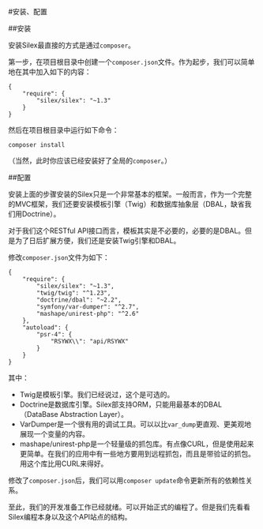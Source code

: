 #安装、配置

##安装

安装Silex最直接的方式是通过`composer`。

第一步，在项目根目录中创建一个`composer.json`文件。作为起步，我们可以简单地在其中加入如下的内容：

```
{
    "require": {
        "silex/silex": "~1.3"
    }
}
```

然后在项目根目录中运行如下命令：

```
composer install
```

（当然，此时你应该已经安装好了全局的`composer`。）

##配置

安装上面的步骤安装的Silex只是一个非常基本的框架。一般而言，作为一个完整的MVC框架，我们还要安装模板引擎（Twig）和数据库抽象层（DBAL，缺省我们用Doctrine）。

对于我们这个RESTful API接口而言，模板其实是不必要的，必要的是DBAL。但是为了日后扩展方便，我们还是安装Twig引擎和DBAL。

修改`composer.json`文件为如下：


```
{
    "require": {
        "silex/silex": "~1.3",
        "twig/twig": "^1.23",
        "doctrine/dbal": "~2.2",
        "symfony/var-dumper": "^2.7",
        "mashape/unirest-php": "^2.6"
    },
    "autoload": {
        "psr-4": {
            "RSYWX\\": "api/RSYWX"
        }
    }
}
```

其中：

* Twig是模板引擎。我们已经说过，这个是可选的。
* Doctrine是数据库引擎。Silex部支持ORM，只能用最基本的DBAL（DataBase Abstraction Layer）。
* VarDumper是一个很有用的调试工具。可以以比`var_dump`更直观、更美观地展现一个变量的内容。
* mashape/unirest-php是一个轻量级的抓包库。有点像CURL，但是使用起来更简单。在我们的应用中有一些地方要用到远程抓包，而且是带验证的抓包。用这个库比用CURL来得好。

修改了`composer.json`后，我们可以用`composer update`命令更新所有的依赖性关系。

至此，我们的开发准备工作已经就绪。可以开始正式的编程了。但是我们先看看Silex编程本身以及这个API站点的结构。
